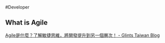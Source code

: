 #Developer 

## What is Agile
[Agile是什麼？了解敏捷思維，將開發提升到另一個層次！ - Glints Taiwan Blog](https://glints.com/tw/blog/what-is-agile-development/)